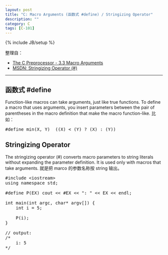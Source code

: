 ```yaml
---
layout: post
title: "C: Macro Arguments (函数式 #define) / Stringizing Operator"
description: ""
category: C
tags: [C-101]
---
```

{% include JB/setup %}

整理自：

* [The C Preprocessor - 3.3 Macro Arguments](https://gcc.gnu.org/onlinedocs/cpp/Macro-Arguments.html)
* [MSDN: Stringizing Operator (#)](https://msdn.microsoft.com/en-us/library/7e3a913x.aspx)

-----

## 函数式 #define

Function-like macros can take arguments, just like true functions. To define a macro that uses arguments, you insert parameters between the pair of parentheses in the macro definition that make the macro function-like. 比如：

<pre class="prettyprint linenums">
#define min(X, Y)  ((X) < (Y) ? (X) : (Y))
</pre>

## Stringizing Operator

The stringizing operator (#) converts macro parameters to string literals without expanding the parameter definition. It is used only with macros that take arguments. 就是把 marco 的参数名称按 string 输出。

<pre class="prettyprint linenums">
#include &lt;iostream&gt;
using namespace std;

#define P(EX) cout &lt;&lt; #EX &lt;&lt; ": " &lt;&lt; EX &lt;&lt; endl;

int main(int argc, char* argv[]) {
	int i = 5;
	
	P(i);
}

// output:
/* 
	i: 5
*/
</pre>
